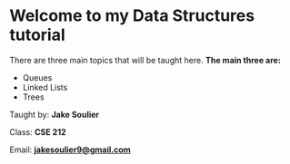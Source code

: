 # Welcome to my Data Structures tutorial
There are three main topics that will be taught here.
**The main three are:**
* Queues
* Linked Lists
* Trees

Taught by:
**Jake Soulier**

Class:
**CSE 212**

Email:
**jakesoulier9@gmail.com**

